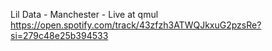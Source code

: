 Lil Data - Manchester - Live at qmul https://open.spotify.com/track/43zfzh3ATWQJkxuG2pzsRe?si=279c48e25b394533
